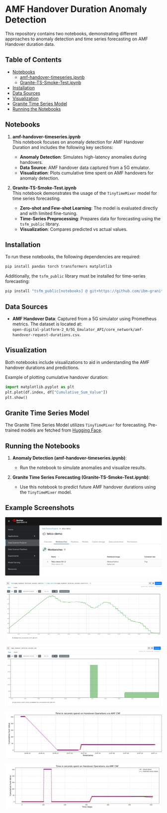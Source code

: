# AMF Handover Duration Anomaly Detection

This repository contains two notebooks, demonstrating different approaches to anomaly detection and time series forecasting on AMF Handover duration data.

## Table of Contents
- [Notebooks](#notebooks)
  - [amf-handover-timeseries.ipynb](#amf-handover-timeseriesipynb)
  - [Granite-TS-Smoke-Test.ipynb](#granite-ts-smoke-testipynb)
- [Installation](#installation)
- [Data Sources](#data-sources)
- [Visualization](#visualization)
- [Granite Time Series Model](#granite-time-series-model)
- [Running the Notebooks](#running-the-notebooks)

## Notebooks

1. **amf-handover-timeseries.ipynb**  
   This notebook focuses on anomaly detection for AMF Handover Duration and includes the following key sections:
   - **Anomaly Detection**: Simulates high-latency anomalies during handovers.
   - **Data Source**: AMF handover data captured from a 5G emulator.
   - **Visualization**: Plots cumulative time spent on AMF handovers for anomaly detection.

2. **Granite-TS-Smoke-Test.ipynb**  
   This notebook demonstrates the usage of the `TinyTimeMixer` model for time series forecasting.
   - **Zero-shot and Few-shot Learning**: The model is evaluated directly and with limited fine-tuning.
   - **Time-Series Preprocessing**: Prepares data for forecasting using the `tsfm_public` library.
   - **Visualization**: Compares predicted vs actual values.

## Installation

To run these notebooks, the following dependencies are required:

```bash
pip install pandas torch transformers matplotlib
```

Additionally, the `tsfm_public` library must be installed for time-series forecasting:

```bash
pip install "tsfm_public[notebooks] @ git+https://github.com/ibm-granite/granite-tsfm.git@v0.2.8"
```

## Data Sources
- **AMF Handover Data**: Captured from a 5G simulator using Prometheus metrics. The dataset is located at:  
  `open-digital-platform-2_0/5G_Emulator_API/core_network/amf-handover-request-durations.csv`.

## Visualization

Both notebooks include visualizations to aid in understanding the AMF handover durations and predictions. 

Example of plotting cumulative handover duration:

```python
import matplotlib.pyplot as plt
plt.plot(df.index, df["Cumulative_Sum_Value"])
plt.show()
```

## Granite Time Series Model

The Granite Time Series Model utilizes `TinyTimeMixer` for forecasting. Pre-trained models are fetched from [Hugging Face](https://huggingface.co/ibm-granite/granite-timeseries-ttm-v1).

## Running the Notebooks

1. **Anomaly Detection (amf-handover-timeseries.ipynb)**:
   - Run the notebook to simulate anomalies and visualize results.

2. **Granite Time Series Forecasting (Granite-TS-Smoke-Test.ipynb)**:
   - Use this notebook to predict future AMF handover durations using the `TinyTimeMixer` model.


## Example Screenshots

![alt text](image-2.png)

![alt text](image-3.png)

![alt text](image-4.png)

![alt text](image-1.png)

![alt text](image.png)